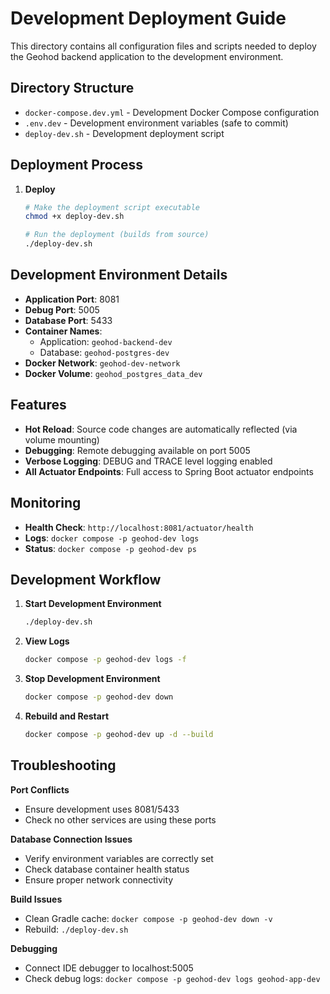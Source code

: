 # Development Deployment Guide

This directory contains all configuration files and scripts needed to deploy the Geohod backend application to the development environment.

## Directory Structure

- `docker-compose.dev.yml` - Development Docker Compose configuration
- `.env.dev` - Development environment variables (safe to commit)
- `deploy-dev.sh` - Development deployment script

## Deployment Process

1. **Deploy**
   ```bash
   # Make the deployment script executable
   chmod +x deploy-dev.sh
   
   # Run the deployment (builds from source)
   ./deploy-dev.sh
   ```

## Development Environment Details

- **Application Port**: 8081
- **Debug Port**: 5005
- **Database Port**: 5433
- **Container Names**: 
  - Application: `geohod-backend-dev`
  - Database: `geohod-postgres-dev`
- **Docker Network**: `geohod-dev-network`
- **Docker Volume**: `geohod_postgres_data_dev`

## Features

- **Hot Reload**: Source code changes are automatically reflected (via volume mounting)
- **Debugging**: Remote debugging available on port 5005
- **Verbose Logging**: DEBUG and TRACE level logging enabled
- **All Actuator Endpoints**: Full access to Spring Boot actuator endpoints

## Monitoring

- **Health Check**: `http://localhost:8081/actuator/health`
- **Logs**: `docker compose -p geohod-dev logs`
- **Status**: `docker compose -p geohod-dev ps`

## Development Workflow

1. **Start Development Environment**
   ```bash
   ./deploy-dev.sh
   ```

2. **View Logs**
   ```bash
   docker compose -p geohod-dev logs -f
   ```

3. **Stop Development Environment**
   ```bash
   docker compose -p geohod-dev down
   ```

4. **Rebuild and Restart**
   ```bash
   docker compose -p geohod-dev up -d --build
   ```

## Troubleshooting

**Port Conflicts**
- Ensure development uses 8081/5433
- Check no other services are using these ports

**Database Connection Issues**
- Verify environment variables are correctly set
- Check database container health status
- Ensure proper network connectivity

**Build Issues**
- Clean Gradle cache: `docker compose -p geohod-dev down -v`
- Rebuild: `./deploy-dev.sh`

**Debugging**
- Connect IDE debugger to localhost:5005
- Check debug logs: `docker compose -p geohod-dev logs geohod-app-dev`